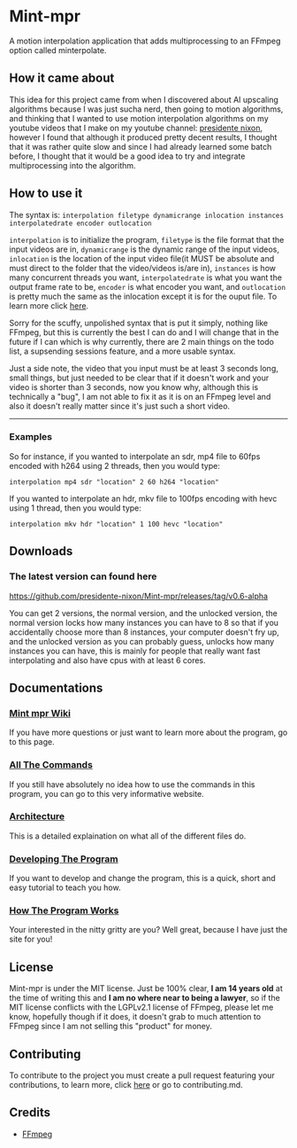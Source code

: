 # Mint-mpr
A motion interpolation application that adds multiprocessing to an FFmpeg option called minterpolate.

## How it came about
This idea for this project came from when I discovered about AI upscaling algorithms because I was just sucha nerd, then going to motion algorithms, and thinking that I wanted to use motion interpolation algorithms on my youtube videos that I make on my youtube channel: [presidente nixon](https://www.youtube.com/channel/UCNUJ_KmDxx-NTxOZGSZbSBQ), however I found that although it produced pretty decent results, I thought that it was rather quite slow and since I had already learned some batch before, I thought that it would be a good idea to try and integrate multiprocessing into the algorithm.

## How to use it
The syntax is: `interpolation filetype dynamicrange inlocation instances interpolatedrate encoder outlocation`

`interpolation` is to initialize the program, `filetype` is the file format that the input videos are in, `dynamicrange` is the dynamic range of the input videos, `inlocation` is the location of the input video file(it MUST be absolute and must direct to the folder that the video/videos is/are in), `instances` is how many concurrent threads you want, `interpolatedrate` is what you want the output frame rate to be, `encoder` is what encoder you want, and `outlocation` is pretty much the same as the inlocation except it is for the ouput file. To learn more click [here](https://github.com/presidente-nixon/Mint-mpr/wiki/All-The-Commands).

Sorry for the scuffy, unpolished syntax that is put it simply, nothing like FFmpeg, but this is currently the best I can do and I will change that in the future if I can which is why currently, there are 2 main things on the todo list, a supsending sessions feature, and a more usable syntax.

Just a side note, the video that you input must be at least 3 seconds long, small things, but just needed to be clear that if it doesn't work and your video is shorter than 3 seconds, now you know why, although this is technically a "bug", I am not able to fix it as it is on an FFmpeg level and also it doesn't really matter since it's just such a short video.

---
### Examples
So for instance, if you wanted to interpolate an sdr, mp4 file to 60fps encoded with h264 using 2 threads, then you would type: 
```
interpolation mp4 sdr "location" 2 60 h264 "location"
```
If you wanted to interpolate an hdr, mkv file to 100fps encoding with hevc using 1 thread, then you would type:
```
interpolation mkv hdr "location" 1 100 hevc "location"
```
## Downloads
### The latest version can found here
https://github.com/presidente-nixon/Mint-mpr/releases/tag/v0.6-alpha

You can get 2 versions, the normal version, and the unlocked version, the normal version locks how many instances you can have to 8 so that if you accidentally choose more than 8 instances, your computer doesn't fry up, and the unlocked version as you can probably guess, unlocks how many instances you can have, this is mainly for people that really want fast interpolating and also have cpus with at least 6 cores.

## Documentations
### [Mint mpr Wiki](https://github.com/presidente-nixon/Mint-mpr/wiki)
If you have more questions or just want to learn more about the program, go to this page.
### [All The Commands](https://github.com/presidente-nixon/Mint-mpr/wiki/All-The-Commands)
If you still have absolutely no idea how to use the commands in this program, you can go to this very informative website.
### [Architecture](https://github.com/presidente-nixon/Mint-mpr/wiki/Architecture)
This is a detailed explaination on what all of the different files do.
### [Developing The Program](https://github.com/presidente-nixon/Mint-mpr/wiki/Developing-The-Program)
If you want to develop and change the program, this is a quick, short and easy tutorial to teach you how.
### [How The Program Works](https://github.com/presidente-nixon/Mint-mpr/wiki/How-The-Program-Works)
Your interested in the nitty gritty are you? Well great, because I have just the site for you!

## License
Mint-mpr is under the MIT license. Just be 100% clear, **I am 14 years old** at the time of writing this and **I am no where near to being a lawyer**, so if the MIT license conflicts with the LGPLv2.1 license of FFmpeg, please let me know, hopefully though if it does, it doesn't grab to much attention to FFmpeg since I am not selling this "product" for money.
## Contributing
To contribute to the project you must create a pull request featuring your contributions, to learn more, click [here](https://github.com/presidente-nixon/mint-mpr/blob/main/CONTRIBUTING.md) or go to contributing.md.
## Credits
- [FFmpeg](https://www.ffmpeg.org/)
